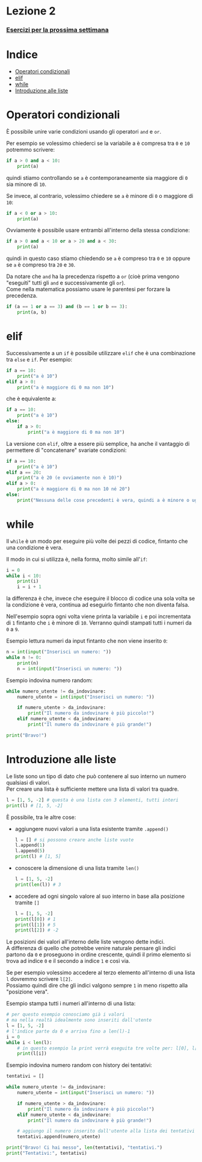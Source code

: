 # Lezione 2
### [Esercizi per la prossima settimana](ESERCIZI.md)

# Indice
- [Operatori condizionali](#operatori-condizionali)
- [elif](#elif)
- [while](#while)
- [Introduzione alle liste](#introduzione-alle-liste)


# Operatori condizionali
È possibile unire varie condizioni usando gli operatori `and` e `or`.

Per esempio se volessimo chiederci se la variabile a è compresa tra `0` e `10` potremmo scrivere:
```py
if a > 0 and a < 10:
    print(a)
```
quindi stiamo controllando se `a` è contemporaneamente sia maggiore di `0` sia minore di `10`.

Se invece, al contrario, volessimo chiedere se `a` è minore di `0` o maggiore di `10`:
```py
if a < 0 or a > 10:
    print(a)
```

Ovviamente è possibile usare entrambi all'interno della stessa condizione:
```py
if a > 0 and a < 10 or a > 20 and a < 30:
    print(a)
```
quindi in questo caso stiamo chiedendo se `a` è compreso tra `0` e `10` oppure se `a` è compreso tra `20` e `30`.

Da notare che `and` ha la precedenza rispetto a `or` (cioè prima vengono "eseguiti" tutti gli `and` e successivamente gli `or`).  
Come nella matematica possiamo usare le parentesi per forzare la precedenza.

```py
if (a == 1 or a == 3) and (b == 1 or b == 3):
    print(a, b)
```

# elif

Successivamente a un `if` è possibile utilizzare `elif` che è una combinazione tra `else` e `if`. Per esempio:

```py
if a == 10:
    print("a è 10")
elif a > 0:
    print("a è maggiore di 0 ma non 10")
```

che è equivalente a:

```py
if a == 10:
    print("a è 10")
else:
    if a > 0:
        print("a è maggiore di 0 ma non 10")

```

La versione con `elif`, oltre a essere più semplice, ha anche il vantaggio di permettere di "concatenare" svariate condizioni:

```py
if a == 10:
    print("a è 10")
elif a == 20:
    print("a è 20 (e ovviamente non è 10)")
elif a > 0:
    print("a è maggiore di 0 ma non 10 né 20")
else:
    print("Nessuna delle cose precedenti è vera, quindi a è minore o uguale a 0")
```

# while
Il `while` è un modo per eseguire più volte dei pezzi di codice, fintanto che una condizione è vera.

Il modo in cui si utilizza è, nella forma, molto simile all'`if`:
```py
i = 0
while i < 10:
    print(i)
    i = i + 1
```
la differenza è che, invece che eseguire il blocco di codice una sola volta se la condizione è vera, continua ad eseguirlo fintanto che non diventa falsa.

Nell'esempio sopra ogni volta viene printa la variabile `i` e poi incrementata di `1` fintanto che `i` è minore di `10`. Verranno quindi stampati tutti i numeri da `0` a `9`.

Esempio lettura numeri da input fintanto che non viene inserito `0`:
```py
n = int(input("Inserisci un numero: "))
while n != 0:
    print(n)
    n = int(input("Inserisci un numero: "))
```
Esempio indovina numero random:
```py
while numero_utente != da_indovinare:
    numero_utente = int(input("Inserisci un numero: "))

    if numero_utente > da_indovinare:
        print("Il numero da indovinare è più piccolo!")
    elif numero_utente < da_indovinare:
        print("Il numero da indovinare è più grande!")

print("Bravo!")
```

# Introduzione alle liste
Le liste sono un tipo di dato che può contenere al suo interno un numero qualsiasi di valori.  
Per creare una lista è sufficiente mettere una lista di valori tra quadre.

```py
l = [1, 5, -2] # questa è una lista con 3 elementi, tutti interi
print(l) # [1, 5, -2]
```

È possibile, tra le altre cose: 
- aggiungere nuovi valori a una lista esistente tramite `.append()`
    ```py
    l = [] # si possono creare anche liste vuote
    l.append(1)
    l.append(5)
    print(l) # [1, 5]
    ```
- conoscere la dimensione di una lista tramite `len()`
    ```py
    l = [1, 5, -2]
    print(len(l)) # 3
    ```
- accedere ad ogni singolo valore al suo interno in base alla posizione tramite `[]`
    ```py
    l = [1, 5, -2]
    print(l[0]) # 1
    print(l[1]) # 5
    print(l[2]) # -2
    ```

Le posizioni dei valori all'interno delle liste vengono dette indici.  
A differenza di quello che potrebbe venire naturale pensare gli indici partono da `0` e proseguono in ordine crescente, quindi il primo elemento si trova ad indice `0` e il secondo a indice `1` e così via.

Se per esempio volessimo accedere al terzo elemento all'interno di una lista `l` dovremmo scrivere `l[2]`.  
Possiamo quindi dire che gli indici valgono sempre `1` in meno rispetto alla "posizione vera".

Esempio stampa tutti i numeri all'interno di una lista:
```py
# per questo esempio conosciamo già i valori
# ma nella realtà idealmente sono inseriti dall'utente
l = [1, 5, -2]
# l'indice parte da 0 e arriva fino a len(l)-1
i = 0
while i < len(l):
    # in questo esempio la print verrà eseguita tre volte per: l[0], l[1] e l[2]
    print(l[i])
```

Esempio indovina numero random con history dei tentativi:

```py
tentativi = []

while numero_utente != da_indovinare:
	numero_utente = int(input("Inserisci un numero: "))

	if numero_utente > da_indovinare:
		print("Il numero da indovinare è più piccolo!")
	elif numero_utente < da_indovinare:
		print("Il numero da indovinare è più grande!")

	# aggiungo il numero inserito dall'utente alla lista dei tentativi effettuati
	tentativi.append(numero_utente)

print("Bravo! Ci hai messo", len(tentativi), "tentativi.")
print("Tentativi:", tentativi)
```

